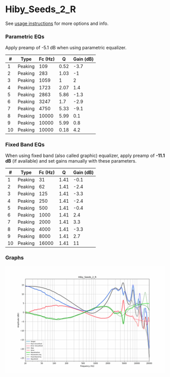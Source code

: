 # Hiby_Seeds_2_R
See [usage instructions](https://github.com/jaakkopasanen/AutoEq#usage) for more options and info.

### Parametric EQs
Apply preamp of -5.1 dB when using parametric equalizer.

|   # | Type    |   Fc (Hz) |    Q |   Gain (dB) |
|-----|---------|-----------|------|-------------|
|   1 | Peaking |       109 | 0.52 |        -3.7 |
|   2 | Peaking |       283 | 1.03 |        -1   |
|   3 | Peaking |      1059 | 1    |         2   |
|   4 | Peaking |      1723 | 2.07 |         1.4 |
|   5 | Peaking |      2863 | 5.86 |        -1.3 |
|   6 | Peaking |      3247 | 1.7  |        -2.9 |
|   7 | Peaking |      4750 | 5.33 |        -9.1 |
|   8 | Peaking |     10000 | 5.99 |         0.1 |
|   9 | Peaking |     10000 | 5.99 |         0.8 |
|  10 | Peaking |     10000 | 0.18 |         4.2 |

### Fixed Band EQs
When using fixed band (also called graphic) equalizer, apply preamp of **-11.1 dB** (if available) and set gains manually with these parameters.

|   # | Type    |   Fc (Hz) |    Q |   Gain (dB) |
|-----|---------|-----------|------|-------------|
|   1 | Peaking |        31 | 1.41 |        -0.1 |
|   2 | Peaking |        62 | 1.41 |        -2.4 |
|   3 | Peaking |       125 | 1.41 |        -3.3 |
|   4 | Peaking |       250 | 1.41 |        -2.4 |
|   5 | Peaking |       500 | 1.41 |        -0.4 |
|   6 | Peaking |      1000 | 1.41 |         2.4 |
|   7 | Peaking |      2000 | 1.41 |         3.3 |
|   8 | Peaking |      4000 | 1.41 |        -3.3 |
|   9 | Peaking |      8000 | 1.41 |         2.7 |
|  10 | Peaking |     16000 | 1.41 |        11   |

### Graphs
![](./Hiby_Seeds_2_R.png)
